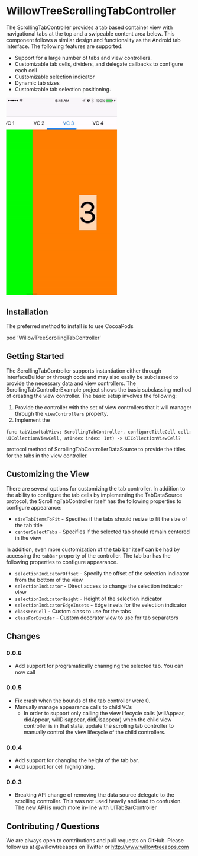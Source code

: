 # WillowTreeScrollingTabController

The ScrollingTabController provides a tab based container view with navigational tabs at the top and a swipeable content area below. This component follows a similar design and functionality as the Android tab interface.  The following features are supported:

* Support for a large number of tabs and view controllers.
* Customizable tab cells, dividers, and delegate callbacks to configure each cell
* Customizable selection indicator
* Dynamic tab sizes
* Customizable tab selection positioning.

<img src="docs/example.gif" width="300">

## Installation

The preferred method to install is to use CocoaPods

pod 'WillowTreeScrollingTabController'

## Getting Started

The ScrollingTabController supports instantiation either through InterfaceBuilder or through code and may also easily be subclassed to provide the necessary data and view controllers.  The ScrollingTabControllerExample project shows the basic subclassing method of creating the view controller.  The basic setup involves the following:

1. Provide the controller with the set of view controllers that it will manager through the ```viewControllers``` property.
2. Implement the


  ```func tabView(tabView: ScrollingTabController, configureTitleCell cell: UICollectionViewCell, atIndex index: Int) -> UICollectionViewCell?```

protocol method of ScrollingTabControllerDataSource to provide the titles for the tabs in the view controller.

## Customizing the View

There are several options for customizing the tab controller.  In addition to the ability to configure the tab cells by implementing the TabDataSource protocol, the ScrollingTabController itself has the following properties to configure appearance:

* ```sizeTabItemsToFit``` - Specifies if the tabs should resize to fit the size of the tab title
* ```centerSelectTabs``` - Specifies if the selected tab should remain centered in the view

In addition, even more customization of the tab bar itself can be had by accessing the ```tabBar``` property of the controller.  The tab bar has the following properties to configure appearance.

* ```selectionIndicatorOffset``` - Specify the offset of the selection indicator from the bottom of the view
* ```selectionIndicator``` - Direct access to change the selection indicator view
* ```selectionIndicatorHeight``` - Height of the selection indicator
* ```selectionIndicatorEdgeInsets``` - Edge insets for the selection indicator
* ```classForCell``` - Custom class to use for the tabs
* ```classForDivider``` - Custom decorator view to use for tab separators

## Changes

### 0.0.6

* Add support for programatically channging the selected tab. You can now call 

### 0.0.5

* Fix crash when the bounds of the tab controller were 0.
* Manually manage appearance calls to child VCs
    * In order to support only calling the view lifecycle calls (willAppear,
didAppear, willDisappear, didDisappear) when the child view controller
is in that state, update the scrolling tab controller to manually
control the view lifecycle of the child controllers.

### 0.0.4

* Add support for changing the height of the tab bar.
* Add support for cell highlighting.

### 0.0.3

* Breaking API change of removing the data source delegate to the scrolling controller. This was not used heavily and lead to confusion. The new API is much more in-line with UITabBarController

## Contributing / Questions

We are always open to contributions and pull requests on GitHub. Please follow us at @willowtreeapps on Twitter or http://www.willowtreeapps.com
